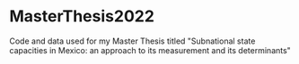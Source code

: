 # MasterThesis2022
Code and data used for my Master Thesis titled "Subnational state capacities in Mexico: an approach to its measurement and its determinants"

